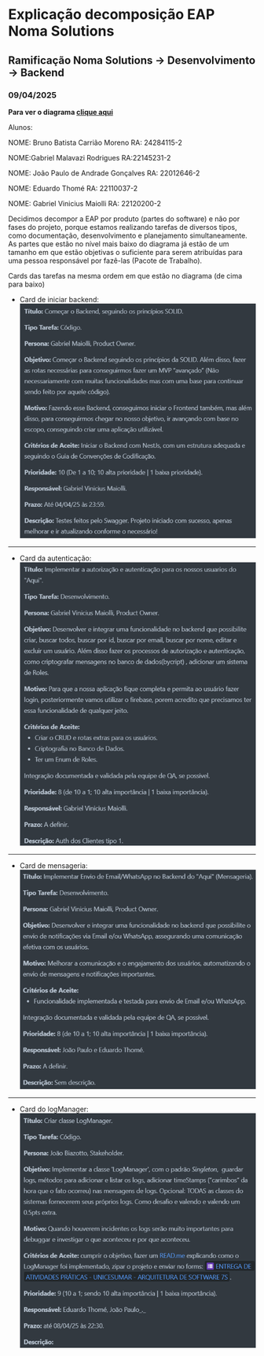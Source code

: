 # Explicação decomposição EAP Noma Solutions
## Ramificação Noma Solutions -> Desenvolvimento -> Backend 
### 09/04/2025

**Para ver o diagrama [clique aqui](https://lucid.app/lucidchart/c4e99bf2-af1c-4f5f-9933-e0916c39d1bd/edit?viewport_loc=-139%2C431%2C2675%2C1238%2CHWEp-vi-RSFO&invitationId=inv_55773bf5-c7cb-4330-ad39-05a875fe79ad)**

Alunos:

NOME: Bruno Batista Carrião Moreno
RA: 24284115-2

NOME:Gabriel Malavazi Rodrigues
RA:22145231-2

NOME: João Paulo de Andrade Gonçalves 
RA: 22012646-2

NOME: Eduardo Thomé
RA: 22110037-2

NOME: Gabriel Vinicius Maiolli
RA: 22120200-2

Decidimos decompor a EAP por produto (partes do software) e não por fases do projeto,
porque estamos realizando tarefas de diversos tipos, como documentação, desenvolvimento 
e planejamento simultaneamente. As partes que estão no nível mais baixo do diagrama já 
estão de um tamanho em que estão objetivas o suficiente para serem atribuídas para uma
pessoa responsável por fazê-las (Pacote de Trabalho).

Cards das tarefas na mesma ordem em que estão no diagrama (de cima para baixo)

- Card de iniciar backend:
![card-backend](card-backend.png)

---

- Card da autenticação:
![card-autenticação](./card-autenticação.png)

---

- Card de mensageria:
![card-mensageria](card-mensageria.png)

---

- Card do logManager:
![card-logs](card-logs.png)